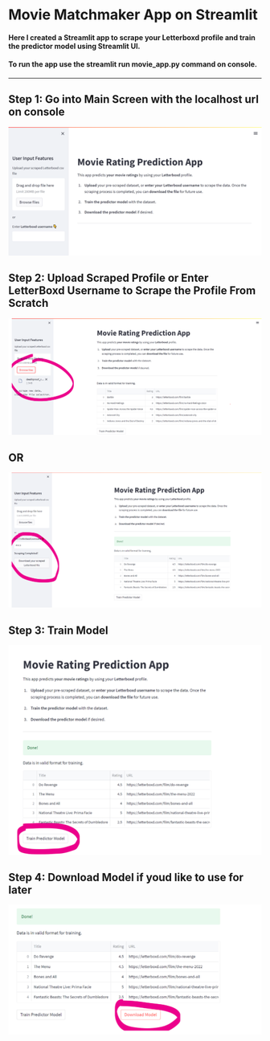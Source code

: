 # Movie Matchmaker App on Streamlit


#### Here I created a Streamlit app to scrape your Letterboxd profile and train the predictor model using Streamlit UI.
#### To run the app use the **streamlit run movie_app.py** command on console.
---
## Step 1: Go into Main Screen with the localhost url on console
![](images/main_screen.png)

## Step 2: Upload Scraped Profile or Enter LetterBoxd Username to Scrape the Profile From Scratch

![](images/upload_data.png)
## OR
![](images/scrape_data.png)
## Step 3: Train Model
![](images/train_model.png)

## Step 4: Download Model if youd like to use for later
![](images/download_model.png)
